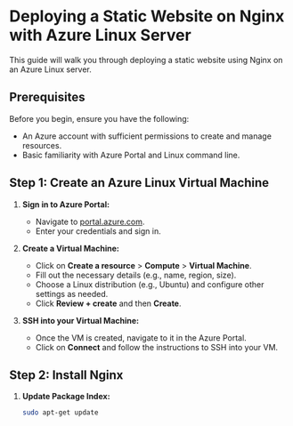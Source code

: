# Deploying a Static Website on Nginx with Azure Linux Server

This guide will walk you through deploying a static website using Nginx on an Azure Linux server.

## Prerequisites

Before you begin, ensure you have the following:

- An Azure account with sufficient permissions to create and manage resources.
- Basic familiarity with Azure Portal and Linux command line.

## Step 1: Create an Azure Linux Virtual Machine

1. **Sign in to Azure Portal:**
   - Navigate to [portal.azure.com](https://portal.azure.com).
   - Enter your credentials and sign in.

2. **Create a Virtual Machine:**
   - Click on **Create a resource** > **Compute** > **Virtual Machine**.
   - Fill out the necessary details (e.g., name, region, size).
   - Choose a Linux distribution (e.g., Ubuntu) and configure other settings as needed.
   - Click **Review + create** and then **Create**.

3. **SSH into your Virtual Machine:**
   - Once the VM is created, navigate to it in the Azure Portal.
   - Click on **Connect** and follow the instructions to SSH into your VM.

## Step 2: Install Nginx

1. **Update Package Index:**
   ```bash
   sudo apt-get update
